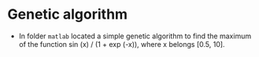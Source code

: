 # Genetic algorithm

- In folder `matlab` located a simple genetic algorithm to find the maximum of the function sin (x) / (1 + exp (-x)), where x belongs [0.5, 10].
